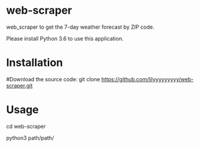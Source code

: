 # web-scraper
web_scraper to get the 7-day weather forecast by ZIP code.

Please install Python 3.6 to use this application.

# Installation

#Download the source code:
git clone https://github.com/lilyyyyyyyyy/web-scraper.git



# Usage

cd web-scraper

python3 path/path/
